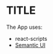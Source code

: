 # TITLE

The App uses:

- react-scripts
- [Semantic UI](https://semantic-ui.com/)

<!-- ## API keys

The app requires a file named `keys.js` in the `src` folder containing Youtube Data API credentials.

`keys.js` template:
```js
export const key = 'api-key-here';
``` -->